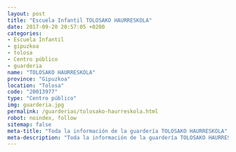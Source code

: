 ```yaml
---
layout: post
title: "Escuela Infantil TOLOSAKO HAURRESKOLA"
date: 2017-09-20 20:57:05 +0200
categories:
- Escuela Infantil
- gipuzkoa
- tolosa
- Centro público
- guarderia
name: "TOLOSAKO HAURRESKOLA"
province: "Gipuzkoa"
location: "Tolosa"
code: "20013977"
type: "Centro público"
img: guarderia.jpg
permalink: /guarderias/tolosako-haurreskola.html
robot: noindex, follow
sitemap: false
meta-title: "Toda la información de la guardería TOLOSAKO HAURRESKOLA"
meta-description: "Toda la información de la guardería TOLOSAKO HAURRESKOLA"
---
```

